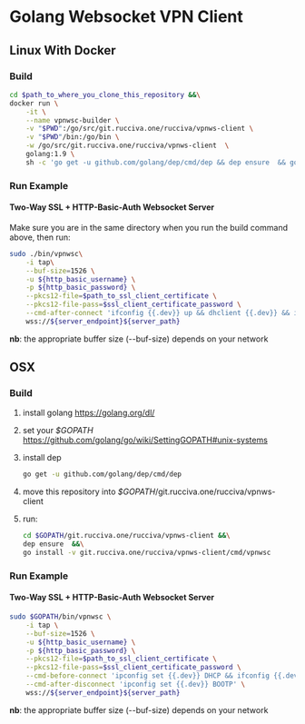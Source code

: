 # Golang Websocket VPN Client

## Linux With Docker

### Build

```bash
cd $path_to_where_you_clone_this_repository &&\
docker run \
    -it \
    --name vpnwsc-builder \
    -v "$PWD":/go/src/git.rucciva.one/rucciva/vpnws-client \
    -v "$PWD"/bin:/go/bin \
    -w /go/src/git.rucciva.one/rucciva/vpnws-client  \
    golang:1.9 \
    sh -c 'go get -u github.com/golang/dep/cmd/dep && dep ensure  && go install -v git.rucciva.one/rucciva/vpnws-client/cmd/vpnwsc'
```

### Run Example

#### Two-Way SSL + HTTP-Basic-Auth Websocket Server

Make sure you are in the same directory when you run the build command above, then run:

```bash
sudo ./bin/vpnwsc\
    -i tap\
    --buf-size=1526 \
    -u ${http_basic_username} \
    -p ${http_basic_password} \
    --pkcs12-file=$path_to_ssl_client_certificate \
    --pkcs12-file-pass=$ssl_client_certificate_password \
    --cmd-after-connect 'ifconfig {{.dev}} up && dhclient {{.dev}} && ifconfig {{.dev}} mtu 1500' \
    wss://${server_endpoint}${server_path}
```

**nb**: the appropriate buffer size (--buf-size) depends on your network

## OSX

### Build

1. install golang <https://golang.org/dl/>
1. set your *$GOPATH* <https://github.com/golang/go/wiki/SettingGOPATH#unix-systems>
1. install dep

    ```bash
    go get -u github.com/golang/dep/cmd/dep
    ```

1. move this repository into *$GOPATH*/git.rucciva.one/rucciva/vpnws-client
1. run:

    ```bash
    cd $GOPATH/git.rucciva.one/rucciva/vpnws-client &&\
    dep ensure  &&\
    go install -v git.rucciva.one/rucciva/vpnws-client/cmd/vpnwsc
    ```

### Run Example

#### Two-Way SSL + HTTP-Basic-Auth Websocket Server

```bash
sudo $GOPATH/bin/vpnwsc \
    -i tap \
    --buf-size=1526 \
    -u ${http_basic_username} \
    -p ${http_basic_password} \
    --pkcs12-file=$path_to_ssl_client_certificate \
    --pkcs12-file-pass=$ssl_client_certificate_password \
    --cmd-before-connect 'ipconfig set {{.dev}} DHCP && ifconfig {{.dev}} mtu 1500' \
    --cmd-after-disconnect 'ipconfig set {{.dev}} BOOTP' \
    wss://${server_endpoint}${server_path}
```

**nb**: the appropriate buffer size (--buf-size) depends on your network